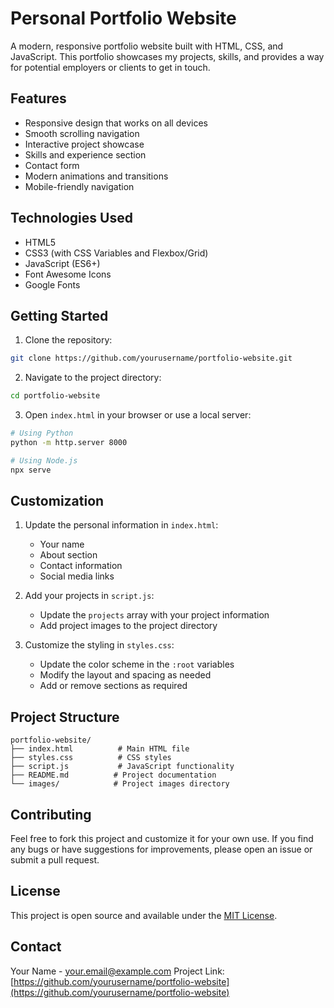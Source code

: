 # Personal Portfolio Website

A modern, responsive portfolio website built with HTML, CSS, and JavaScript. This portfolio showcases my projects, skills, and provides a way for potential employers or clients to get in touch.

## Features

- Responsive design that works on all devices
- Smooth scrolling navigation
- Interactive project showcase
- Skills and experience section
- Contact form
- Modern animations and transitions
- Mobile-friendly navigation

## Technologies Used

- HTML5
- CSS3 (with CSS Variables and Flexbox/Grid)
- JavaScript (ES6+)
- Font Awesome Icons
- Google Fonts

## Getting Started

1. Clone the repository:
```bash
git clone https://github.com/yourusername/portfolio-website.git
```

2. Navigate to the project directory:
```bash
cd portfolio-website
```

3. Open `index.html` in your browser or use a local server:
```bash
# Using Python
python -m http.server 8000

# Using Node.js
npx serve
```

## Customization

1. Update the personal information in `index.html`:
   - Your name
   - About section
   - Contact information
   - Social media links

2. Add your projects in `script.js`:
   - Update the `projects` array with your project information
   - Add project images to the project directory

3. Customize the styling in `styles.css`:
   - Update the color scheme in the `:root` variables
   - Modify the layout and spacing as needed
   - Add or remove sections as required

## Project Structure

```
portfolio-website/
├── index.html          # Main HTML file
├── styles.css          # CSS styles
├── script.js           # JavaScript functionality
├── README.md          # Project documentation
└── images/            # Project images directory
```

## Contributing

Feel free to fork this project and customize it for your own use. If you find any bugs or have suggestions for improvements, please open an issue or submit a pull request.

## License

This project is open source and available under the [MIT License](LICENSE).

## Contact

Your Name - your.email@example.com
Project Link: [https://github.com/yourusername/portfolio-website](https://github.com/yourusername/portfolio-website) 